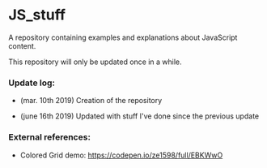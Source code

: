 # JS_stuff
A repository containing examples and explanations about JavaScript content.

This repository will only be updated once in a while.


### Update log:

* (mar. 10th 2019) Creation of the repository

* (june 16th 2019) Updated with stuff I've done since the previous update

### External references:

* Colored Grid demo: https://codepen.io/ze1598/full/EBKWwO